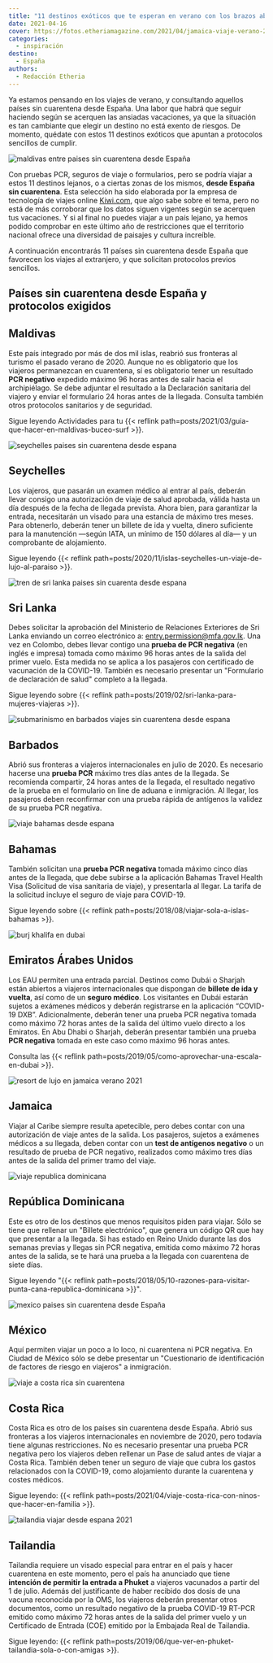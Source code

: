 ```yaml
---
title: "11 destinos exóticos que te esperan en verano con los brazos abiertos"
date: 2021-04-16
cover: https://fotos.etheriamagazine.com/2021/04/jamaica-viaje-verano-2021.jpg
categories: 
  - inspiración
destino: 
  - España
authors: 
  - Redacción Etheria
---
```


Ya estamos pensando en los viajes de verano, y consultando aquellos países sin 
cuarentena desde España. Una labor que habrá que seguir haciendo según se acerquen las 
ansiadas vacaciones, ya que la situación es tan cambiante que elegir un destino no está 
exento de riesgos. De momento, quédate con estos 11 destinos exóticos que apuntan a 
protocolos sencillos de cumplir. 

![maldivas entre paises sin cuarentena desde España](https://fotos.etheriamagazine.com/2021/04/maldivas-viaje-sin-cuarentena.jpg "Maldivas, uno de los países sin cuarentena desde España. © Ishan")

Con pruebas PCR, seguros de viaje o formularios, pero se podría viajar a estos 11 
destinos lejanos, o a ciertas zonas de los mismos, **desde España sin cuarentena**. Esta 
selección ha sido elaborada por la empresa de tecnología de viajes online 
[Kiwi.com](https://www.kiwi.com/es/), que algo sabe sobre el tema, pero no está de más 
corroborar que los datos siguen vigentes según se acerquen tus vacaciones. Y si al final 
no puedes viajar a un país lejano, ya hemos podido comprobar en este último año de 
restricciones que el territorio nacional ofrece una diversidad de paisajes y cultura 
increíble. 

A continuación encontrarás 11 países sin cuarentena desde España que favorecen los 
viajes al extranjero, y que solicitan protocolos previos sencillos. 

## Países sin cuarentena desde España y protocolos exigidos

## Maldivas

Este país integrado por más de dos mil islas, reabrió sus fronteras al turismo el pasado 
verano de 2020. Aunque no es obligatorio que los viajeros permanezcan en cuarentena, sí 
es obligatorio tener un resultado **PCR negativo** expedido máximo 96 horas antes de 
salir hacia el archipiélago. Se debe adjuntar el resultado a la Declaración sanitaria 
del viajero y enviar el formulario 24 horas antes de la llegada. Consulta también otros 
protocolos sanitarios y de seguridad. 

Sigue leyendo Actividades para tu {{< reflink 
path=posts/2021/03/guia-que-hacer-en-maldivas-buceo-surf >}}. 

![seychelles paises sin cuarentena desde espana](https://fotos.etheriamagazine.com/2021/04/sechelles-destino-sin-cuarentena.jpg "La Digue, en Seychelles. © Alessandro Russo")

## Seychelles

Los viajeros, que pasarán un examen médico al entrar al país, deberán llevar consigo una 
autorización de viaje de salud aprobada, válida hasta un día después de la fecha de 
llegada prevista. Ahora bien, para garantizar la entrada, necesitarán un visado para una 
estancia de máximo tres meses. Para obtenerlo, deberán tener un billete de ida y vuelta, 
dinero suficiente para la manutención —según IATA, un mínimo de 150 dólares al día— y un 
comprobante de alojamiento. 

Sigue leyendo {{< reflink 
path=posts/2020/11/islas-seychelles-un-viaje-de-lujo-al-paraiso >}}. 

![tren de sri lanka paises sin cuarenta desde espana](https://fotos.etheriamagazine.com/2021/04/tren-azul-sri-lanka.jpg "Famoso tren del té en Sri Lanka. © Gemma Fjam")

## Sri Lanka

Debes solicitar la aprobación del Ministerio de Relaciones Exteriores de Sri Lanka 
enviando un correo electrónico a: entry.permission@mfa.gov.lk. Una vez en Colombo, debes 
llevar contigo una **prueba de PCR negativa** (en inglés e impresa) tomada como máximo 
96 horas antes de la salida del primer vuelo. Esta medida no se aplica a los pasajeros 
con certificado de vacunación de la COVID-19. También es necesario presentar un 
"Formulario de declaración de salud" completo a la llegada. 

Sigue leyendo sobre {{< reflink path=posts/2019/02/sri-lanka-para-mujeres-viajeras >}}. 

![submarinismo en barbados viajes sin cuarentena desde espana](https://fotos.etheriamagazine.com/2021/04/barbados-submarinismo.jpg "Submarinismo en Barbados. © Cédric Frixon")

## Barbados

Abrió sus fronteras a viajeros internacionales en julio de 2020. Es necesario hacerse 
una **prueba PCR** máximo tres días antes de la llegada. Se recomienda compartir, 24 
horas antes de la llegada, el resultado negativo de la prueba en el formulario on line 
de aduana e inmigración. Al llegar, los pasajeros deben reconfirmar con una prueba 
rápida de antígenos la validez de su prueba PCR negativa. 

![viaje bahamas desde espana](https://fotos.etheriamagazine.com/2021/04/viaje-bahamas-desde-espana.jpg "Vista aérea de Coco Cay, en Bahamas. © Adam Gonzales")

## Bahamas

También solicitan una **prueba PCR negativa** tomada máximo cinco días antes de la 
llegada, que debe subirse a la aplicación Bahamas Travel Health Visa (Solicitud de visa 
sanitaria de viaje), y presentarla al llegar. La tarifa de la solicitud incluye el 
seguro de viaje para COVID-19. 

Sigue leyendo sobre {{< reflink path=posts/2018/08/viajar-sola-a-islas-bahamas >}}. 

![burj khalifa en dubai](https://fotos.etheriamagazine.com/2021/04/viaje-dubai-desde-espana.jpg "Burj Khalifa, en Dubái. © Toa Heftiba")

## Emiratos Árabes Unidos

Los EAU permiten una entrada parcial. Destinos como Dubái o Sharjah están abiertos a 
viajeros internacionales que dispongan de **billete de ida y vuelta**, así como de un 
**seguro médico**. Los visitantes en Dubái estarán sujetos a exámenes médicos y deberán 
registrarse en la aplicación “COVID-19 DXB”. Adicionalmente, deberán tener una prueba 
PCR negativa tomada como máximo 72 horas antes de la salida del último vuelo directo a 
los Emiratos. En Abu Dhabi o Sharjah, deberán presentar también una prueba **PCR 
negativa** tomada en este caso como máximo 96 horas antes. 

Consulta las {{< reflink path=posts/2019/05/como-aprovechar-una-escala-en-dubai >}}. 

![resort de lujo en jamaica verano 2021](https://fotos.etheriamagazine.com/2021/04/jamaica-viaje-verano-2021.jpg "Resort de lujo en Jamaica. © Obi Onyeador")

## Jamaica

Viajar al Caribe siempre resulta apetecible, pero debes contar con una autorización de 
viaje antes de la salida. Los pasajeros, sujetos a exámenes médicos a su llegada, deben 
contar con un **test de antígenos negativo** o un resultado de prueba de PCR negativo, 
realizados como máximo tres días antes de la salida del primer tramo del viaje. 

![viaje republica dominicana](https://fotos.etheriamagazine.com/2018/05/3-Republica-Dominicana-Sur-7.jpg "Costa de Punta Cana, en República Dominicana. © Etheria Magazine")

## República Dominicana

Este es otro de los destinos que menos requisitos piden para viajar. Sólo se tiene que 
rellenar un "Billete electrónico", que genera un código QR que hay que presentar a la 
llegada. Si has estado en Reino Unido durante las dos semanas previas y llegas sin PCR 
negativa, emitida como máximo 72 horas antes de la salida, se te hará una prueba a la 
llegada con cuarentena de siete días. 

Sigue leyendo "{{< reflink 
path=posts/2018/05/10-razones-para-visitar-punta-cana-republica-dominicana >}}". 

![mexico paises sin cuarentena desde España](https://fotos.etheriamagazine.com/2021/04/viaje-mexico-desde-espana.jpg "Santuario de la Virgen de los Remedios, en San Pedro Cholula, México. © Pedro Lastra")

## México

Aquí permiten viajar un poco a lo loco, ni cuarentena ni PCR negativa. En Ciudad de 
México sólo se debe presentar un "Cuestionario de identificación de factores de riesgo 
en viajeros" a inmigración. 

![viaje a costa rica sin cuarentena](https://fotos.etheriamagazine.com/2021/04/costa-rica-desde-espana.jpg "Parque Nacional del Volcán Irazu, en Costa Rica. © Alex Ip")

## Costa Rica

Costa Rica es otro de los países sin cuarentena desde España. Abrió sus fronteras a los 
viajeros internacionales en noviembre de 2020, pero todavía tiene algunas restricciones. 
No es necesario presentar una prueba PCR negativa pero los viajeros deben rellenar un 
Pase de salud antes de viajar a Costa Rica. También deben tener un seguro de viaje que 
cubra los gastos relacionados con la COVID-19, como alojamiento durante la cuarentena y 
costes médicos. 

Sigue leyendo: {{< reflink 
path=posts/2021/04/viaje-costa-rica-con-ninos-que-hacer-en-familia >}}. 

![tailandia viajar desde espana 2021](https://fotos.etheriamagazine.com/2021/04/phi-phi-islands-phuket.jpg "Phi Phi Islands, en la provincia de Phuket (Tailandia). © Deepain Jindal")

## Tailandia

Tailandia requiere un visado especial para entrar en el país y hacer cuarentena en este 
momento, pero el país ha anunciado que tiene **intención de permitir la entrada a 
Phuket** a viajeros vacunados a partir del 1 de julio. Además del justificante de haber 
recibido dos dosis de una vacuna reconocida por la OMS, los viajeros deberán presentar 
otros documentos, como un resultado negativo de la prueba COVID-19 RT-PCR emitido como 
máximo 72 horas antes de la salida del primer vuelo y un Certificado de Entrada (COE) 
emitido por la Embajada Real de Tailandia. 

Sigue leyendo: {{< reflink 
path=posts/2019/06/que-ver-en-phuket-tailandia-sola-o-con-amigas >}}.
